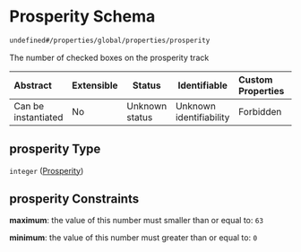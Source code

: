 # Prosperity Schema

```txt
undefined#/properties/global/properties/prosperity
```

The number of checked boxes on the prosperity track


| Abstract            | Extensible | Status         | Identifiable            | Custom Properties | Additional Properties | Access Restrictions | Defined In                                                                       |
| :------------------ | ---------- | -------------- | ----------------------- | :---------------- | --------------------- | ------------------- | -------------------------------------------------------------------------------- |
| Can be instantiated | No         | Unknown status | Unknown identifiability | Forbidden         | Allowed               | none                | [gloomhaven.schema.json\*](../out/gloomhaven.schema.json "open original schema") |

## prosperity Type

`integer` ([Prosperity](gloomhaven-properties-global-information-properties-prosperity.md))

## prosperity Constraints

**maximum**: the value of this number must smaller than or equal to: `63`

**minimum**: the value of this number must greater than or equal to: `0`
